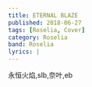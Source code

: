 ```yaml
---
title: ETERNAL BLAZE
published: 2018-06-27
tags: [Roselia, Cover]
category: Roselia
band: Roselia
lyrics: |
---
```

永恒火焰,slb,奈叶,eb




